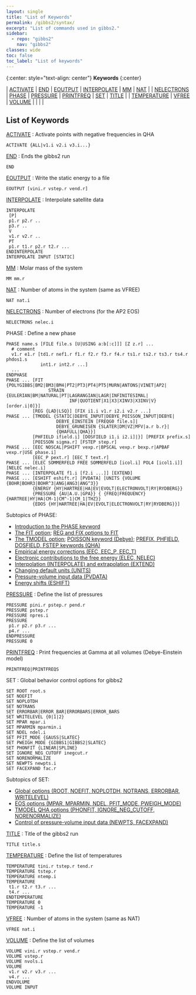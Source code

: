 ```yaml
---
layout: single
title: "List of Keywords"
permalink: /gibbs2/syntax/
excerpt: "List of commands used in gibbs2."
sidebar:
  - repo: "gibbs2"
    nav: "gibbs2" 
classes: wide
toc: false
toc_label: "List of keywords"
---
```


{:center: style="text-align: center"}
**Keywords**
{:center}

| [ACTIVATE](#key-activate)       | [END](#key-end)     | [EOUTPUT](#key-eoutput)   | [INTERPOLATE](#key-interpolate) | [MM](#key-mm)   | [NAT](#key-nat)     |
| [NELECTRONS](#key-nelectrons)   | [PHASE](#key-phase) | [PRESSURE](#key-pressure) | [PRINTFREQ](#key-printfreq)     | [SET](#key-set) | [TITLE](#key-title) |
| [TEMPERATURE](#key-temperature) | [VFREE](#key-vfree) | [VOLUME](#key-volume)     |                                 |                 |                     |

## List of Keywords

<a id="key-activate"></a>
[ACTIVATE](/gibbs2/manual/tmodels/#g2-optionalglobal)
: Activate points with negative frequencies in QHA
~~~
ACTIVATE {ALL|v1.i v2.i v3.i...}
~~~

<a id="key-end"></a>
[END](/gibbs2/manual/basickeywords/#g2-optional)
: Ends the gibbs2 run
~~~
END
~~~

<a id="key-eoutput"></a>
[EOUTPUT](/gibbs2/manual/basickeywords/#g2-optional)
: Write the static energy to a file
~~~
EOUTPUT [vini.r vstep.r vend.r]
~~~

<a id="key-interpolate"></a>
[INTERPOLATE](/gibbs2/manual/interpolation/)
: Interpolate satellite data
~~~
INTERPOLATE
 [P]
 p1.r p2.r ..
 p3.r ..
 V
 v1.r v2.r ..
 PT
 p1.r t1.r p2.r t2.r ...
ENDINTERPOLATE
INTERPOLATE INPUT [STATIC]
~~~

<a id="key-mm"></a>
[MM](/gibbs2/manual/basickeywords/#g2-mandatory)
: Molar mass of the system
~~~
MM mm.r
~~~

<a id="key-nat"></a>
[NAT](/gibbs2/manual/basickeywords/#g2-mandatory)
: Number of atoms in the system (same as VFREE)
~~~
NAT nat.i
~~~

<a id="key-nelectrons"></a>
[NELECTRONS](/gibbs2/manual/eos/#g2-optionalglobal)
: Number of electrons (for the AP2 EOS)
~~~
NELECTRONS nelec.i
~~~

<a id="key-phase"></a>
PHASE
: Define a new phase 
~~~
PHASE name.s [FILE file.s [U|USING a:b[:c]]] [Z z.r] ...
  # comment
  v1.r e1.r [td1.r nef1.r f1.r f2.r f3.r f4.r ts1.r ts2.r ts3.r ts4.r phdos1.s
             int1.r int2.r ...]
  ...
ENDPHASE
PHASE ... [FIT {POLYGIBBS|BM2|BM3|BM4|PT2|PT3|PT4|PT5|MURN|ANTONS|VINET|AP2|
                STRAIN {EULERIAN|BM|NATURAL|PT|LAGRANGIAN|LAGR|INFINITESIMAL|
                        INF|QUOTIENT|X1|X3|XINV3|X3INV|V} [order.i|0]}]
          [REG {LAD|LSQ}] [FIX i1.i v1.r i2.i v2.r ...]
PHASE ... [TMODEL {STATIC|DEBYE_INPUT|DEBYE_POISSON_INPUT|DEBYE|
                   DEBYE_EINSTEIN [FREQG0 file.s]|
                   DEBYE_GRUNEISEN {SLATER|DM|VZ|MFV|a.r b.r}|
                   {QHAFULL|QHA}}]
          [PHFIELD ifield.i] [DOSFIELD i1.i i2.i]|}] [PREFIX prefix.s]
          [POISSON sigma.r] [FSTEP step.r]
PHASE ... [EEC NOSCAL|PSHIFT vexp.r|BPSCAL vexp.r bexp.r|APBAF vexp.r|USE phase.i]
          [EEC_P pext.r] [EEC_T text.r] 
PHASE ... [ELEC SOMMERFELD FREE SOMMERFELD [icol.i] POL4 [icol1.i]] [NELEC nelec.i]
PHASE ... [INTERPOLATE f1.i [f2.i ...]] [EXTEND]
PHASE ... [ESHIFT eshift.r] [PVDATA] [UNITS {VOLUME {BOHR|BOHR3|BOHR^3|ANG|ANG3|ANG^3}}
          {ENERGY {HY|HARTREE|HA|EV|EVOLT|ELECTRONVOLT|RY|RYDBERG}}
          {PRESSURE {AU|A.U.|GPA}} { {FREQ|FREQUENCY} {HARTREE|HY|HA|CM-1|CM^-1|CM_1|THZ}}
          {EDOS {HY|HARTREE|HA|EV|EVOLT|ELECTRONVOLT|RY|RYDBERG}}]
~~~
Subtopics of PHASE:
* [Introduction to the PHASE keyword](/gibbs2/manual/basickeywords/#g2-mandatory)
* [The FIT option](/gibbs2/manual/eos/#g2-eos); [REG and FIX options to FIT](/gibbs2/manual/eos/#g2-optionalphase)
* [The TMODEL option](/gibbs2/manual/tmodels/#g2-tmodels); 
  [POISSON keyword (Debye)](/gibbs2/manual/tmodels/#g2-debye); 
  [PREFIX, PHFIELD, DOSFIELD, FSTEP keywords (QHA)](/gibbs2/manual/tmodels/#g2-qha)
* [Empirical energy corrections (EEC, EEC_P, EEC_T)](/gibbs2/manual/eec/) 
* [Electronic contributions to the free energy (ELEC, NELEC)](/gibbs2/manual/elec/)
* [Interpolation (INTERPOLATE) and extrapolation (EXTEND)](/gibbs2/manual/interpolation/)
* [Changing default units (UNITS)](/gibbs2/manual/misc/#g2-units)
* [Pressure-volume input data (PVDATA)](/gibbs2/manual/misc/#g2-pvdata)
* [Energy shifts (ESHIFT)](/gibbs2/manual/misc/#g2-eshift)

<a id="key-pressure"></a>
[PRESSURE](/gibbs2/manual/basickeywords/#g2-vpt)
: Define the list of pressures
~~~
PRESSURE pini.r pstep.r pend.r
PRESSURE pstep.r
PRESSURE npres.i
PRESSURE
 p1.r p2.r p3.r ...
 p4.r ...
ENDPRESSURE
PRESSURE 0
~~~

<a id="key-printfreq"></a>
[PRINTFREQ](/gibbs2/manual/tmodels/#g2-debeins)
: Print frequencies at Gamma at all volumes (Debye-Einstein model)
~~~
PRINTFREQ|PRINTFREQS
~~~

<a id="key-set"></a>
SET
: Global behavior control options for gibbs2
~~~
SET ROOT root.s
SET NOEFIT
SET NOPLOTDH
SET NOTRANS
SET ERRORBAR|ERROR_BAR|ERRORBARS|ERROR_BARS
SET WRITELEVEL {0|1|2}
SET MPAR mpar.i
SET MPARMIN mparmin.i
SET NDEL ndel.i
SET PFIT_MODE {GAUSS|SLATEC}
SET PWEIGH_MODE {GIBBS1|GIBBS2|SLATEC}
SET PHONFIT {LINEAR|SPLINE}
SET IGNORE_NEG_CUTOFF inegcut.r
SET NORENORMALIZE
SET NEWPTS newpts.i
SET FACEXPAND fac.r
~~~
Subtopics of SET:
* [Global options (ROOT, NOEFIT, NOPLOTDH, NOTRANS, ERRORBAR, WRITELEVEL)](/gibbs2/manual/inputoutput/#g2-setoptions)
* [EOS options (MPAR, MPARMIN, NDEL, PFIT_MODE, PWEIGH_MODE)](/gibbs2/manual/eos/#g2-optionalglobal)
* [TMODEL QHA options (PHONFIT, IGNORE_NEG_CUTOFF, NORENORMALIZE)](/gibbs2/manual/tmodels/#g2-optionalglobal)
* [Control of pressure-volume input data (NEWPTS, FACEXPAND)](/gibbs2/manual/misc/#g2-pvdata)

<a id="key-title"></a>
[TITLE](/gibbs2/manual/basickeywords/#g2-optional)
: Title of the gibbs2 run
~~~
TITLE title.s
~~~

<a id="key-temperature"></a>
[TEMPERATURE](/gibbs2/manual/basickeywords/#g2-vpt)
: Define the list of temperatures
~~~
TEMPERATURE tini.r tstep.r tend.r
TEMPERATURE tstep.r
TEMPERATURE ntemp.i
TEMPERATURE
 t1.r t2.r t3.r ...
 t4.r ...
ENDTEMPERATURE
TEMPERATURE 0
TEMPERATURE -1
~~~

<a id="key-vfree"></a>
[VFREE](/gibbs2/manual/basickeywords/#g2-mandatory)
: Number of atoms in the system (same as NAT)
~~~
VFREE nat.i
~~~

<a id="key-volume"></a>
[VOLUME](/gibbs2/manual/basickeywords/#g2-vpt)
: Define the list of volumes
~~~
VOLUME vini.r vstep.r vend.r
VOLUME vstep.r
VOLUME nvols.i
VOLUME
 v1.r v2.r v3.r ...
 v4.r ...
ENDVOLUME
VOLUME INPUT
~~~

